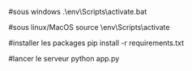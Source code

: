 #sous windows
.\env\Scripts\activate.bat

#sous linux/MacOS
source \env\Scripts\activate

#installer les packages 
pip install -r requirements.txt

#lancer le serveur
python app.py
